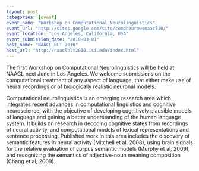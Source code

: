 ```yaml
---
layout: post
categories: [event]
event_name: "Workshop on Computational Neurolinguistics"
event_url: "http://sites.google.com/site/compneurowsnaacl10/"
event_location: "Los Angeles, California, USA"
event_submission_date: "2010-03-01"
host_name: "NAACL HLT 2010"
host_url: "http://naaclhlt2010.isi.edu/index.html"
---
```

The first Workshop on Computational Neurolinguistics will be held at NAACL next June in Los Angeles. We welcome submissions on the computational treatment of any aspect of language, that either make use of neural recordings or of biologically realistic neuronal models.

Computational neurolinguistics is an emerging research area which integrates recent advances in computational linguistics and cognitive neuroscience, with the objective of developing cognitively plausible models of language and gaining a better understanding of the human language system. It builds on research in decoding cognitive states from recordings of neural activity, and computational models of lexical representations and sentence processing. Published work in this area includes the discovery of semantic features in neural activity (Mitchell et al, 2008), using brain signals for the relative evaluation of corpus semantic models (Murphy et al, 2009), and recognizing the semantics of adjective-noun meaning composition (Chang et al, 2009).